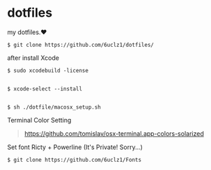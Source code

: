 # dotfiles
my dotfiles.❤️

    $ git clone https://github.com/6uclz1/dotfiles/

after install Xcode

    $ sudo xcodebuild -license


    $ xcode-select --install


    $ sh ./dotfile/macosx_setup.sh

Terminal Color Setting

> https://github.com/tomislav/osx-terminal.app-colors-solarized

Set font Ricty + Powerline (It's Private! Sorry...)

    $ git clone https://github.com/6uclz1/Fonts
    
